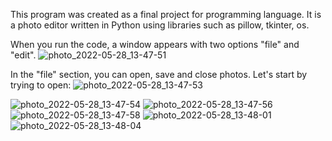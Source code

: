 This program was created as a final project for programming language. It is a photo editor written in Python using libraries such as pillow, tkinter, os.


When you run the code, a window appears with two options "file" and "edit".
![photo_2022-05-28_13-47-51](https://user-images.githubusercontent.com/106343921/170816251-89ffbeb3-ffd2-41b9-b404-7fddd8ba88ba.jpg)

In the "file" section, you can open, save and close photos. Let's start by trying to open:
![photo_2022-05-28_13-47-53](https://user-images.githubusercontent.com/106343921/170816263-de559656-0bf9-494d-a70c-3c9bc7cde478.jpg)


![photo_2022-05-28_13-47-54](https://user-images.githubusercontent.com/106343921/170816270-2feb6223-640c-44c4-98bb-c75d2816e3bd.jpg)
![photo_2022-05-28_13-47-56](https://user-images.githubusercontent.com/106343921/170816271-9b4f8720-7736-4274-987f-a0cbb9e20e8f.jpg)
![photo_2022-05-28_13-47-58](https://user-images.githubusercontent.com/106343921/170816274-9b2f47e8-db5f-479e-9985-e8af7ce5a832.jpg)
![photo_2022-05-28_13-48-01](https://user-images.githubusercontent.com/106343921/170816279-4b087934-100c-4e5a-b5e7-ebd1fde41f97.jpg)
![photo_2022-05-28_13-48-04](https://user-images.githubusercontent.com/106343921/170816282-3f3a6c46-ce14-4674-a0f3-fae05ec384a9.jpg)
